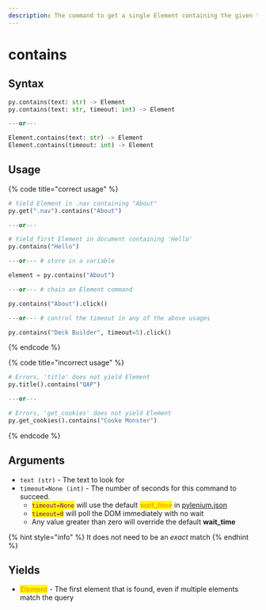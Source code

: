```yaml
---
description: The command to get a single Element containing the given text.
---
```


# contains

## Syntax

```python
py.contains(text: str) -> Element
py.contains(text: str, timeout: int) -> Element

---or---

Element.contains(text: str) -> Element
Element.contains(timeout: int) -> Element
```

## Usage

{% code title="correct usage" %}
```python
# Yield Element in .nav containing "About"
py.get(".nav").contains("About")

---or---

# Yield first Element in document containing 'Hello'
py.contains("Hello")

---or--- # store in a variable

element = py.contains("About")

---or--- # chain an Element command

py.contains("About").click()

---or--- # control the timeout in any of the above usages

py.contains("Deck Builder", timeout=5).click()
```
{% endcode %}

{% code title="incorrect usage" %}
```python
# Errors, 'title' does not yield Element
py.title().contains("QAP")

---or---

# Errors, 'get_cookies' does not yield Element
py.get_cookies().contains("Cooke Monster")
```
{% endcode %}

## Arguments

* `text (str)` - The text to look for
* `timeout=None (int)` - The number of seconds for this command to succeed.
  * <mark style="color:purple;">`timeout=None`</mark> will use the default <mark style="color:orange;">**wait\_time**</mark> in [pylenium.json](../../docs/configuration/pylenium.json.md)
  * <mark style="color:purple;">`timeout=0`</mark> will poll the DOM immediately with no wait
  * Any value greater than zero will override the default **wait\_time**

{% hint style="info" %}
It does not need to be an _exact_ match
{% endhint %}

## Yields

* <mark style="color:orange;">**Element**</mark> - The first element that is found, even if multiple elements match the query
